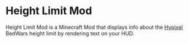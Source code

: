 # Height Limit Mod
Height Limit Mod is a Minecraft Mod that displays info about the [Hypixel](https://hypixel.net) BedWars height
limit by rendering text on your HUD.
